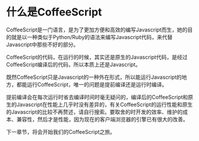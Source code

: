 什么是CoffeeScript
=================

CoffeeScript是一门语言，是为了更加方便和高效的编写Javascript而生，她的目的就是以一种类似于Python/Ruby的语法来编写Javascript代码，来代替Javascript中那些不好的部分。

CoffeeScript的代码，在运行的时候，其实还是原生的Javascript代码，是经过CoffeeScript编译后的代码，所以本质上还是Javascript。

既然CoffeeScript只是Javascript的一种外在形式，所以能运行Javascript的地方，都能运行CoffeeScript，唯一的问题是提前编译还是运行时编译。

提前编译会在每次运行时省去编译时间时毫无疑问的，编译后的CoffeeScript和原生的Javascript在性能上几乎时没有差异的，有关CoffeeScript的运行性能和原生的Javascript的比较不再赘述，请自行搜索。要取舍的时开发的效率、维护的成本、兼容性，然后才是性能，因为现在的客户端浏览器的引擎已有很大的改善。

下一章节，将会开始我们的CoffeeScript之旅。